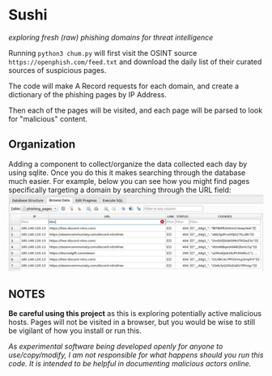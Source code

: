 # Sushi
*exploring fresh (raw) phishing domains for threat intelligence*

Running `python3 chum.py` will first visit the OSINT source `https://openphish.com/feed.txt` and download the daily list
of their curated sources of suspicious pages. 

The code will make A Record requests for each domain, and create a dictionary of the phishing pages by IP Address.

Then each of the pages will be visited, and each page will be parsed to look for "malicious" content. 

## Organization 
Adding a component to collect/organize the data collected each day by using sqlite. Once you do this
it makes searching through the database much easier. For example, below you can see how you might
find pages specifically targeting a domain by searching through the URL field:
![sqlite](https://github.com/cas1m1r/Sushi/blob/main/rolled_up.jpg?raw=true)

## NOTES
**Be careful using this project** as this is exploring potentially active malicious hosts. Pages will not be visited in
a browser, but you would be wise to still be vigilant of how you install or run this.

*As experimental software being developed openly for anyone to use/copy/modify, I am not responsible for what happens 
should you run this code. It is intended to be helpful in documenting malicious actors online.*